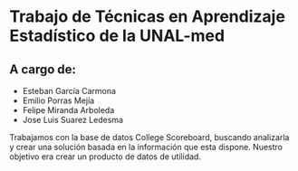 # Trabajo de Técnicas en Aprendizaje Estadístico de la UNAL-med 

## A cargo de:

- Esteban García Carmona
- Emilio Porras Mejía
- Felipe Miranda Arboleda
- Jose Luis Suarez Ledesma

Trabajamos con la base de datos College Scoreboard, buscando analizarla y crear una solución basada en la información que esta dispone. Nuestro objetivo era crear un producto de datos de utilidad.
